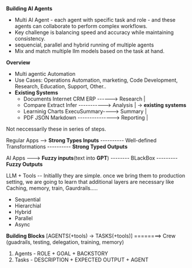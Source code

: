 **Building AI Agents**

* Multi AI Agent - each agent with specific task and role - and these agents can collaborate to perform complex workflows.
* Key challenge is balancing speed and accuracy while maintaining consistency. 
* sequencial, parallel and hybrid running of multiple agents
* Mix and match multiple llm models based on the task at hand.


**Overview**

* Multi agentic Automation 
* Use Cases: Operations Automation, marketing, Code Development, Research, Education, Support, Other..
* **Existing Systems**
  * Documents Internet CRM ERP ------> Research   |
  * Compare Extract Infer -----------> Analysis   | -> **existing systems**
  * Learninig Charts ExecuSummary----> Summary    |
  * PDF JSON Markdown ---------------> Reporting  | 

Not neccessarily these in series of steps. 


Regular Apps --> **Strong Types Inputs** ---------- Well-defined Transformations ---------- **Strong Typed Outputs**

AI Apps ---> **Fuzzy inputs**(text into **GPT**) -------- BLackBox --------- **Fuzzy Outputs**

LLM + Tools -- Initiallly they are simple. once we bring them to production setting, we are going to learn that additional layers are necessary like Caching, memory, train, Gaurdrails.....

* Sequential
* Hierarchial
* Hybrid
* Parallel
* Async

**Building Blocks**
[AGENTS(+tools) -> TASKS(+tools)] ========> Crew (guadrails, testing, delegation, training, memory)

1. Agents - ROLE + GOAL + BACKSTORY
2. Tasks - DESCRIPTION + EXPECTED OUTPUT + AGENT
